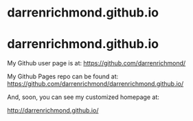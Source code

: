 # darrenrichmond.github.io

darrenrichmond.github.io
====================

My Github user page is at: 
https://github.com/darrenrichmond/

My Github Pages repo can be found at:  
https://github.com/darrenrichmond/darrenrichmond.github.io/

And, soon, you can see my customized homepage at:

http://darrenrichmond.github.io/
